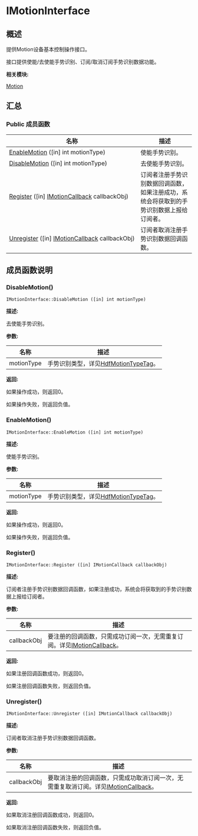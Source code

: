 # IMotionInterface


## 概述

提供Motion设备基本控制操作接口。

接口提供使能/去使能手势识别、订阅/取消订阅手势识别数据功能。

**相关模块:**

[Motion](_motion.md)


## 汇总


### Public 成员函数

  | 名称 | 描述 | 
| -------- | -------- |
| [EnableMotion](#enablemotion)&nbsp;([in]&nbsp;int&nbsp;motionType) | 使能手势识别。 | 
| [DisableMotion](#disablemotion)&nbsp;([in]&nbsp;int&nbsp;motionType) | 去使能手势识别。 | 
| [Register](#register)&nbsp;([in]&nbsp;[IMotionCallback](interface_i_motion_callback.md)&nbsp;callbackObj) | 订阅者注册手势识别数据回调函数，如果注册成功，系统会将获取到的手势识别数据上报给订阅者。 | 
| [Unregister](#unregister)&nbsp;([in]&nbsp;[IMotionCallback](interface_i_motion_callback.md)&nbsp;callbackObj) | 订阅者取消注册手势识别数据回调函数。 | 


## 成员函数说明


### DisableMotion()

  
```
IMotionInterface::DisableMotion ([in] int motionType)
```

**描述:**

去使能手势识别。

**参数:**

  | 名称 | 描述 | 
| -------- | -------- |
| motionType | 手势识别类型，详见[HdfMotionTypeTag](_motion.md#hdfmotiontypetag)。 | 

**返回:**

如果操作成功，则返回0。

如果操作失败，则返回负值。


### EnableMotion()

  
```
IMotionInterface::EnableMotion ([in] int motionType)
```

**描述:**

使能手势识别。

**参数:**

  | 名称 | 描述 | 
| -------- | -------- |
| motionType | 手势识别类型，详见[HdfMotionTypeTag](_motion.md#hdfmotiontypetag)。 | 

**返回:**

如果操作成功，则返回0。

如果操作失败，则返回负值。


### Register()

  
```
IMotionInterface::Register ([in] IMotionCallback callbackObj)
```

**描述:**

订阅者注册手势识别数据回调函数，如果注册成功，系统会将获取到的手势识别数据上报给订阅者。

**参数:**

  | 名称 | 描述 | 
| -------- | -------- |
| callbackObj | 要注册的回调函数，只需成功订阅一次，无需重复订阅。详见[IMotionCallback](interface_i_motion_callback.md)。 | 

**返回:**

如果注册回调函数成功，则返回0。

如果注册回调函数失败，则返回负值。


### Unregister()

  
```
IMotionInterface::Unregister ([in] IMotionCallback callbackObj)
```

**描述:**

订阅者取消注册手势识别数据回调函数。

**参数:**

  | 名称 | 描述 | 
| -------- | -------- |
| callbackObj | 要取消注册的回调函数，只需成功取消订阅一次，无需重复取消订阅。详见[IMotionCallback](interface_i_motion_callback.md)。 | 

**返回:**

如果取消注册回调函数成功，则返回0。

如果取消注册回调函数失败，则返回负值。
